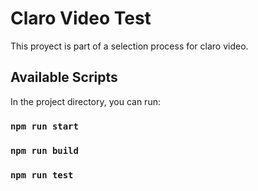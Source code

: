 # Claro Video Test

This proyect is part of a selection process for claro video. 

## Available Scripts

In the project directory, you can run:

### `npm run start`
### `npm run build`
### `npm run test`
